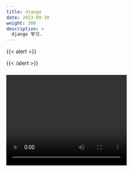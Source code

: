 ```yaml
---
title: django
date: 2023-09-30
weight: 300
description: >
  django 学习.
---
```


{{< alert >}}

{{< /alert >}}

###

 <div class="embed-responsive embed-responsive-16by9">
        <video width="320" height="240" controls>
                <source src="/videos/python/1.mp4" type="video/mp4">
        </video>
 </div>
















